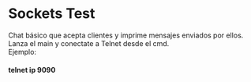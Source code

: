 # Sockets Test

Chat básico que acepta clientes y imprime mensajes enviados por ellos.
Lanza el main y conectate a Telnet desde el cmd.  
Ejemplo: 
#### telnet ip 9090
